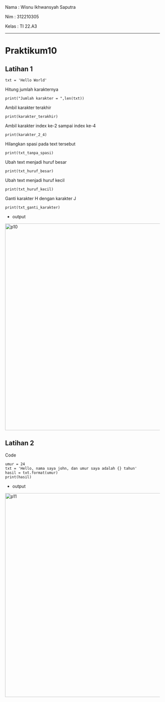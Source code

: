 Nama  : Wisnu Ikhwansyah Saputra

Nim   : 312210305

Kelas : TI 22.A3

---

# Praktikum10
## Latihan 1

    txt = 'Hello World'
  
Hitung jumlah karakternya

    print("Jumlah karakter = ",len(txt))

Ambil karakter terakhir

    print(karakter_terakhir)

Ambil karakter index ke-2 sampai index ke-4
    
    print(karakter_2_4)

Hilangkan spasi pada text tersebut

    print(txt_tanpa_spasi)

Ubah text menjadi huruf besar

    print(txt_huruf_besar)
    
Ubah text menjadi huruf kecil

    print(txt_huruf_kecil)

Ganti karakter H dengan karakter J

    print(txt_ganti_karakter)
    
- output

<img width="671" alt="p10" src="https://user-images.githubusercontent.com/110619093/212900934-16687ec8-cb7f-4b5b-9466-75ca21fcbdcd.png">

## Latihan 2

Code

    umur = 24
    txt = 'Hello, nama saya john, dan umur saya adalah {} tahun'
    hasil = txt.format(umur)
    print(hasil)

- output

<img width="662" alt="p11" src="https://user-images.githubusercontent.com/110619093/212901565-366f051a-d179-4987-9049-77817d97b9bc.png">


